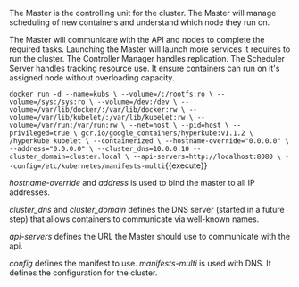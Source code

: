 The Master is the controlling unit for the cluster. The Master will manage scheduling of new containers and understand which node they run on.

The Master will communicate with the API and nodes to complete the required tasks. Launching the Master will launch more services it requires to run the cluster. The Controller Manager handles replication. The Scheduler Server handles tracking resource use. It ensure containers can run on it's assigned node without overloading capacity.

`
docker run -d --name=kubs \
    --volume=/:/rootfs:ro \
    --volume=/sys:/sys:ro \
    --volume=/dev:/dev \
    --volume=/var/lib/docker/:/var/lib/docker:rw \
    --volume=/var/lib/kubelet/:/var/lib/kubelet:rw \
    --volume=/var/run:/var/run:rw \
    --net=host \
    --pid=host \
    --privileged=true \
    gcr.io/google_containers/hyperkube:v1.1.2 \
    /hyperkube kubelet \
    --containerized \
    --hostname-override="0.0.0.0" \
    --address="0.0.0.0" \
    --cluster_dns=10.0.0.10 --cluster_domain=cluster.local \
    --api-servers=http://localhost:8080 \
    --config=/etc/kubernetes/manifests-multi
`{{execute}}

_hostname-override_ and _address_ is used to bind the master to all IP addresses.

_cluster_dns_ and _cluster_domain_ defines the DNS server (started in a future step) that allows containers to communicate via well-known names.

_api-servers_ defines the URL the Master should use to communicate with the api.

_config_ defines the manifest to use. _manifests-multi_ is used with DNS. It defines the configuration for the cluster.
